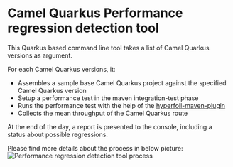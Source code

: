 <!--

    Licensed to the Apache Software Foundation (ASF) under one or more
    contributor license agreements.  See the NOTICE file distributed with
    this work for additional information regarding copyright ownership.
    The ASF licenses this file to You under the Apache License, Version 2.0
    (the "License"); you may not use this file except in compliance with
    the License.  You may obtain a copy of the License at

         http://www.apache.org/licenses/LICENSE-2.0

    Unless required by applicable law or agreed to in writing, software
    distributed under the License is distributed on an "AS IS" BASIS,
    WITHOUT WARRANTIES OR CONDITIONS OF ANY KIND, either express or implied.
    See the License for the specific language governing permissions and
    limitations under the License.

-->
# Camel Quarkus Performance regression detection tool

This Quarkus based command line tool takes a list of Camel Quarkus versions as argument.

For each Camel Quarkus versions, it:
 + Assembles a sample base Camel Quarkus project against the specified Camel Quarkus version
 + Setup a performance test in the maven integration-test phase
 + Runs the performance test with the help of the [hyperfoil-maven-plugin](https://hyperfoil.io/)
 + Collects the mean throughput of the Camel Quarkus route

At the end of the day, a report is presented to the console, including a status about possible regressions.

Please find more details about the process in below picture:
![Performance regression detection tool process](processes-schema-app.diagrams.net.drawio.png)
